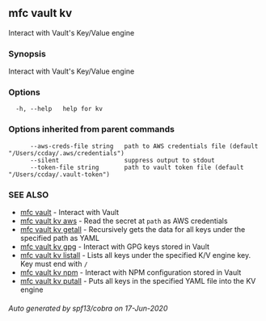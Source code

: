 ## mfc vault kv

Interact with Vault's Key/Value engine

### Synopsis

Interact with Vault's Key/Value engine

### Options

```
  -h, --help   help for kv
```

### Options inherited from parent commands

```
      --aws-creds-file string   path to AWS credentials file (default "/Users/ccday/.aws/credentials")
      --silent                  suppress output to stdout
      --token-file string       path to vault token file (default "/Users/ccday/.vault-token")
```

### SEE ALSO

* [mfc vault](mfc_vault.md)	 - Interact with Vault
* [mfc vault kv aws](mfc_vault_kv_aws.md)	 - Read the secret at `path` as AWS credentials
* [mfc vault kv getall](mfc_vault_kv_getall.md)	 - Recursively gets the data for all keys under the specified path as YAML
* [mfc vault kv gpg](mfc_vault_kv_gpg.md)	 - Interact with GPG keys stored in Vault
* [mfc vault kv listall](mfc_vault_kv_listall.md)	 - Lists all keys under the specified K/V engine key. Key must end with `/`
* [mfc vault kv npm](mfc_vault_kv_npm.md)	 - Interact with NPM configuration stored in Vault
* [mfc vault kv putall](mfc_vault_kv_putall.md)	 - Puts all keys in the specified YAML file into the KV engine

###### Auto generated by spf13/cobra on 17-Jun-2020
